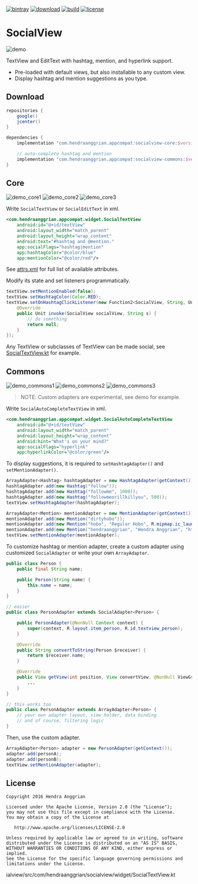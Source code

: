 [![bintray](https://img.shields.io/badge/bintray-appcompat-brightgreen.svg)](https://bintray.com/hendraanggrian/appcompat)
[![download](https://api.bintray.com/packages/hendraanggrian/appcompat/socialview/images/download.svg)](https://bintray.com/hendraanggrian/appcompat/socialview/_latestVersion)
[![build](https://travis-ci.com/hendraanggrian/socialview.svg)](https://travis-ci.com/hendraanggrian/socialview)
[![license](https://img.shields.io/badge/license-Apache--2.0-blue.svg)](http://www.apache.org/licenses/LICENSE-2.0)

SocialView
==========
![demo][demo]

TextView and EditText with hashtag, mention, and hyperlink support.
* Pre-loaded with default views, but also installable to any custom view.
* Display hashtag and mention suggestions as you type.

Download
--------
```gradle
repositories {
    google()
    jcenter()
}

dependencies {
    implementation "com.hendraanggrian.appcompat:socialview-core:$version"

    // auto-complete hashtag and mention
    implementation "com.hendraanggrian.appcompat:socialview-commons:$version"
}
```

Core
----
![demo_core1][demo_core1] ![demo_core2][demo_core2] ![demo_core3][demo_core3]

Write `SocialTextView` or `SocialEditText` in xml.
```xml
<com.hendraanggrian.appcompat.widget.SocialTextView
    android:id="@+id/textView"
    android:layout_width="match_parent"
    android:layout_height="wrap_content"
    android:text="#hashtag and @mention."
    app:socialFlags="hashtag|mention"
    app:hashtagColor="@color/blue"
    app:mentionColor="@color/red"/>
```

See [attrs.xml][attrs] for full list of available attributes.

Modify its state and set listeners programmatically.
```java
textView.setMentionEnabled(false);
textView.setHashtagColor(Color.RED);
textView.setOnHashtagClickListener(new Function2<SocialView, String, Unit>() {
    @Override
    public Unit invoke(SocialView socialView, String s) {
        // do something
        return null;
    }
});
```

Any TextView or subclasses of TextView can be made social, see [SocialTextView.kt][SocialTextView] for example.

Commons
-------
![demo_commons1][demo_commons1] ![demo_commons2][demo_commons2] ![demo_commons3][demo_commons3]

> NOTE: Custom adapters are experimental, see demo for example.

Write `SocialAutoCompleteTextView` in xml.
```xml
<com.hendraanggrian.appcompat.widget.SocialAutoCompleteTextView
    android:id="@+id/textView"
    android:layout_width="match_parent"
    android:layout_height="wrap_content"
    android:hint="What's on your mind?"
    app:socialFlags="hyperlink"
    app:hyperlinkColor="@color/green"/>
```

To display suggestions, it is required to `setHashtagAdapter()` and `setMentionAdapter()`.
```java
ArrayAdapter<Hashtag> hashtagAdapter = new HashtagAdapter(getContext());
hashtagAdapter.add(new Hashtag("follow"));
hashtagAdapter.add(new Hashtag("followme", 1000));
hashtagAdapter.add(new Hashtag("followmeorillkillyou", 500));
textView.setHashtagAdapter(hashtagAdapter);

ArrayAdapter<Mention> mentionAdapter = new MentionAdapter(getContext());
mentionAdapter.add(new Mention("dirtyhobo"));
mentionAdapter.add(new Mention("hobo", "Regular Hobo", R.mipmap.ic_launcher));
mentionAdapter.add(new Mention("hendraanggrian", "Hendra Anggrian", "https://avatars0.githubusercontent.com/u/11507430?v=3&s=460"));
textView.setMentionAdapter(mentionAdapter);
```

To customize hashtag or mention adapter, create a custom adapter using customized `SocialAdapter` or write your own `ArrayAdapter`.
```java
public class Person {
    public final String name;

    public Person(String name) {
        this.name = name;
    }
}

// easier
public class PersonAdapter extends SocialAdapter<Person> {

    public PersonAdapter(@NonNull Context context) {
        super(context, R.layout.item_person, R.id.textview_person);
    }

    @Override
    public String convertToString(Person $receiver) {
        return $receiver.name;
    }

    @Override
    public View getView(int position, View convertView, @NonNull ViewGroup parent) {
        ...
    }
}

// this works too
public class PersonAdapter extends ArrayAdapter<Person> {
    // your own adapter layout, view holder, data binding
    // and of course, filtering logic
}
```

Then, use the custom adapter.
```java
ArrayAdapter<Person> adapter = new PersonAdapter(getContext());
adapter.add(personA);
adapter.add(personB);
textView.setMentionAdapter(adapter);
```

License
-------
    Copyright 2016 Hendra Anggrian

    Licensed under the Apache License, Version 2.0 (the "License");
    you may not use this file except in compliance with the License.
    You may obtain a copy of the License at

       http://www.apache.org/licenses/LICENSE-2.0

    Unless required by applicable law or agreed to in writing, software
    distributed under the License is distributed on an "AS IS" BASIS,
    WITHOUT WARRANTIES OR CONDITIONS OF ANY KIND, either express or implied.
    See the License for the specific language governing permissions and
    limitations under the License.

[demo]: /art/demo.png
[demo_core1]: /art/demo_core1.gif
[demo_core2]: /art/demo_core2.gif
[demo_core3]: /art/demo_core3.gif
[demo_commons1]: /art/demo_commons1.gif
[demo_commons2]: /art/demo_commons2.gif
[demo_commons3]: /art/demo_commons3.gif
[attrs]: https://github.com/HendraAnggrian/socialview/blob/master/socialview/res/values/attrs.xml
[SocialTextView]: https://github.com/HendraAnggrian/socialview/blob/master/socialview/src/com/hendraanggrian/socialview/widget/SocialTextView.kt
ialview/src/com/hendraanggrian/socialview/widget/SocialTextView.kt
